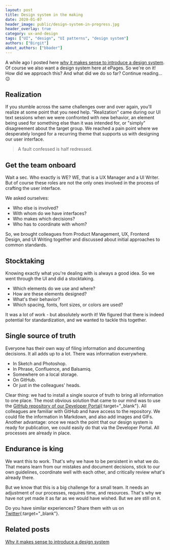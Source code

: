 ```yaml
---
layout: post
title: Design system in the making
date: 2020-01-07
header_image: public/design-system-in-progress.jpg
header_overlay: true
category: ux-and-design
tags: ["UI", "design", "UI patterns", "design system"]
authors: ["Birgit"]
about_authors: ["bbader"]
---
```


A  while ago I posted here [why it makes sense to introduce a design system](/blog/ux-and-design/why-it-makes-sense-to-introduce-a-design-system/).
Of course we also want a design system here at ePages.
So we're on it!
How did we approach this?
And what did we do so far?
Continue reading... 😉

## Realization

If you stumble across the same challenges over and over again, you'll realize at some point that you need help.
"Realization" came during our UI text sessions when we were confronted with new behavior, an element being used for something else than it was intended for, or "simply" disagreement about the target group.
We reached a pain point where we desperately longed for a recurring theme that supports us with designing our user interface.

> A fault confessed is half redressed.

## Get the team onboard

Wait a sec.
Who exactly is WE?
WE, that is a UX Manager and a UI Writer.
But of course these roles are not the only ones involved in the process of crafting the user interface.

We asked ourselves: 

* Who else is involved?
* With whom do we have interfaces?
* Who makes which decisions?
* Who has to coordinate with whom?

So, we brought colleagues from Product Management, UX, Frontend Design, and UI Writing together and discussed about initial approaches to common standards.

## Stocktaking

Knowing exactly what you're dealing with is always a good idea.
So we went through the UI and did a stocktaking.

* Which elements do we use and where?
* How are these elements designed?
* What's their behavior?
* Which spacing, fonts, font sizes, or colors are used?

It was a lot of work - but absolutely worth it!
We figured that there is indeed potential for standardization, and we wanted to tackle this together.

## Single source of truth

Everyone has their own way of filing information and documenting decisions.
It all adds up to a lot.
There was information everywhere.

* In Sketch and Photoshop.
* In Phrase, Confluence, and Balsamiq.
* Somewhere on a local storage.
* On GitHub.
* Or just in the colleagues' heads.

Clear thing: we had to install a single source of truth to bring all information to one place.
The most obvious solution that came to our mind was to use the [GitHub repository of our Developer Portal](https://github.com/ePages-de/epages-devportal){:target="_blank"}.
All colleagues are familiar with GitHub and have access to the repository.
We could file the information in Markdown, and also add images and GIFs.
Another advantage: once we reach the point that our design system is ready for publication, we could easily do that via the Developer Portal.
All processes are already in place.

## Endurance is king

We want this to work.
That's why we have to be persistent in what we do.
That means learn from our mistakes and document decisions, stick to our own guidelines, coordinate well with each other, and critically review what's already there.

But we know that this is a big challenge for a small team.
It needs an adjustment of our processes, requires time, and resources.
That's why we have not yet made it as far as we would have wished.
But we are still on it.

Do you have similar experiences?
Share them with us on [Twitter](https://twitter.com/epagesdevs){:target="_blank"}.

## Related posts

[Why it makes sense to introduce a design system](/blog/ux-and-design/why-it-makes-sense-to-introduce-a-design-system/)